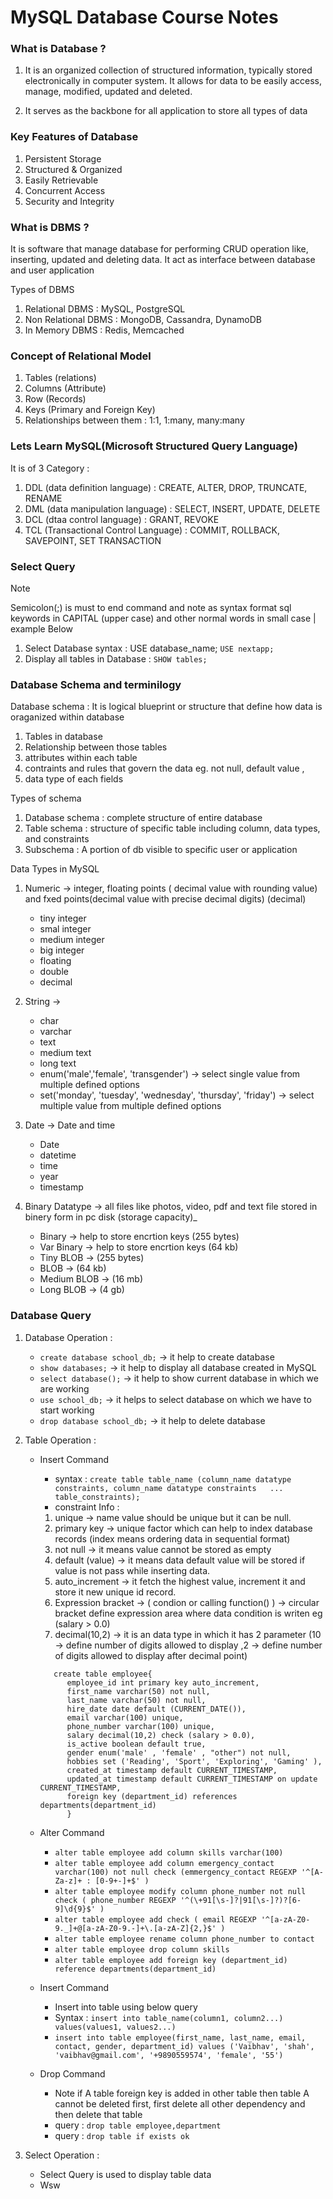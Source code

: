 # MySQL Database Course Notes

### What is Database ?

1. It is an organized collection of structured information, typically stored electronically in computer system. It allows for data to be easily access, manage, modified, updated and deleted.

2. It serves as the backbone for all application to store all types of data

### Key Features of Database

1. Persistent Storage
2. Structured & Organized
3. Easily Retrievable
4. Concurrent Access
5. Security and Integrity

### What is DBMS ?

It is software that manage database for performing CRUD operation like, inserting, updated and deleting data. It act as interface between database and user application

Types of DBMS <br>

1. Relational DBMS : MySQL, PostgreSQL
2. Non Relational DBMS : MongoDB, Cassandra, DynamoDB
3. In Memory DBMS : Redis, Memcached

### Concept of Relational Model

1. Tables (relations)
2. Columns (Attribute)
3. Row (Records)
4. Keys (Primary and Foreign Key)
5. Relationships between them : 1:1, 1:many, many:many

### Lets Learn MySQL(Microsoft Structured Query Language)

It is of 3 Category : <br>

1.  DDL (data definition language) : CREATE, ALTER, DROP, TRUNCATE, RENAME
2.  DML (data manipulation language) : SELECT, INSERT, UPDATE, DELETE
3.  DCL (dtaa control language) : GRANT, REVOKE
4.  TCL (Transactional Control Language) : COMMIT, ROLLBACK, SAVEPOINT, SET TRANSACTION

### Select Query

> [!NOTE]
> Semicolon(;) is must to end command and note as syntax format sql keywords in CAPITAL (upper case) and other normal words in small case | example Below

1. Select Database syntax : USE database_name; `USE nextapp;`
2. Display all tables in Database : `SHOW tables;`

### Database Schema and terminilogy

Database schema : It is logical blueprint or structure that define how data is oraganized within database

1. Tables in database
2. Relationship between those tables
3. attributes within each table
4. contraints and rules that govern the data eg. not null, default value ,
5. data type of each fields

Types of schema

1. Database schema : complete structure of entire database
2. Table schema : structure of specific table including column, data types, and constraints
3. Subschema : A portion of db visible to specific user or application

Data Types in MySQL

1. Numeric -> integer, floating points ( decimal value with rounding value) and fxed points(decimal value with precise decimal digits) (decimal)

   - tiny integer
   - smal integer
   - medium integer
   - big integer
   - floating
   - double
   - decimal

2. String ->

   - char
   - varchar
   - text
   - medium text
   - long text
   - enum('male','female', 'transgender') -> select single value from multiple defined options
   - set('monday', 'tuesday', 'wednesday', 'thursday', 'friday') -> select multiple value from multiple defined options

3. Date -> Date and time

   - Date
   - datetime
   - time
   - year
   - timestamp

4. Binary Datatype -> all files like photos, video, pdf and text file stored in binery form in pc disk (storage capacity)\_

   - Binary -> help to store encrtion keys (255 bytes)
   - Var Binary -> help to store encrtion keys (64 kb)
   - Tiny BLOB -> (255 bytes)
   - BLOB -> (64 kb)
   - Medium BLOB -> (16 mb)
   - Long BLOB -> (4 gb)

### Database Query

1.  Database Operation :

    - `create database school_db;` -> it help to create database
    - `show databases;` -> it help to display all database created in MySQL
    - `select database();` -> it help to show current database in which we are working
    - `use school_db;` -> it helps to select database on which we have to start working
    - `drop database school_db;` -> it help to delete database

2.  Table Operation : <br>

    - Insert Command

      - syntax : `create table table_name (column_name datatype constraints, column_name datatype constraints   ... table_constraints);` <br>
      - constraint Info :

      1.  unique -> name value should be unique but it can be null.
      2.  primary key -> unique factor which can help to index database records (index means ordering data in sequential format)
      3.  not null -> it means value cannot be stored as empty
      4.  default (value) -> it means data default value will be stored if value is not pass while inserting data.
      5.  auto_increment -> it fetch the highest value, increment it and store it new unique id record.
      6.  Expression bracket -> ( condion or calling function() ) -> circular bracket define expression area where data condition is writen eg (salary > 0.0)
      7.  decimal(10,2) -> it is an data type in which it has 2 parameter (10 -> define number of digits allowed to display ,2 -> define number of digits allowed to display after decimal point)

      ```
         create table employee{
            employee_id int primary key auto_increment,
            first_name varchar(50) not null,
            last_name varchar(50) not null,
            hire_date date default (CURRENT_DATE()),
            email varchar(100) unique,
            phone_number varchar(100) unique,
            salary decimal(10,2) check (salary > 0.0),
            is_active boolean default true,
            gender enum('male' , 'female' , "other") not null,
            hobbies set ('Reading', 'Sport', 'Exploring', 'Gaming' ),
            created_at timestamp default CURRENT_TIMESTAMP,
            updated_at timestamp default CURRENT_TIMESTAMP on update CURRENT_TIMESTAMP,
            foreign key (department_id) references departments(department_id)
            }
      ```

    - Alter Command

      - `alter table employee add column skills varchar(100) `
      - `alter table employee add column emergency_contact varchar(100) not null check (emmergency_contact REGEXP '^[A-Za-z]+ : [0-9+-]+$' )`
      - `alter table employee modify column phone_number not null check ( phone_number REGEXP '^(\+91[\s-]?|91[\s-]?)?[6-9]\d{9}$' ) `
      - `alter table employee add check ( email REGEXP '^[a-zA-Z0-9._]+@[a-zA-Z0-9.-]+\.[a-zA-Z]{2,}$' ) `
      - `alter table employee rename column phone_number to contact `
      - `alter table employee drop column skills`
      - `alter table employee add foreign key (department_id) reference departments(department_id)`

    - Insert Command

      - Insert into table using below query
      - Syntax : `insert into table_name(column1, column2...) values(values1, values2...) `
      - `insert into table employee(first_name, last_name, email, contact, gender, department_id) values ('Vaibhav', 'shah', 'vaibhav@gmail.com', '+9890559574', 'female', '55')`

    - Drop Command

      - Note if A table foreign key is added in other table then table A cannot be deleted first, first delete all other dependency and then delete that table
      - query : `drop table employee,department`
      - query : `drop table if exists ok`

3.  Select Operation :
    - Select Query is used to display table data
    - Wsw
